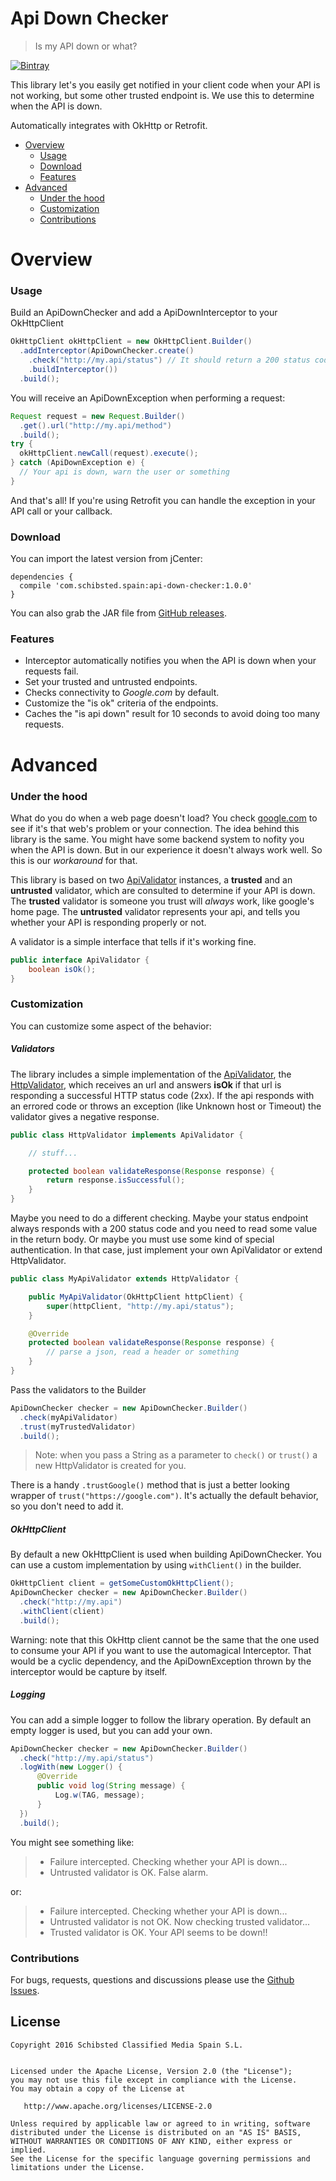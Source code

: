 # Api Down Checker
> Is my API down or what?

[![Bintray](https://img.shields.io/bintray/v/schibstedspain/maven/api-down-checker.svg?maxAge=2592000)](https://bintray.com/schibstedspain/maven/api-down-checker/)

This library let's you easily get notified in your client code when your API is not working, but some other trusted endpoint is. We use this to determine when the API is down.

Automatically integrates with OkHttp or Retrofit.

- [Overview](#overview)
  - [Usage](#usage)
  - [Download](#download)
  - [Features](#features)
- [Advanced](#advanced)
  - [Under the hood](#under-the-hood)
  - [Customization](#customization)
  - [Contributions](#contributions)

# Overview

### Usage
Build an ApiDownChecker and add a ApiDownInterceptor to your OkHttpClient
```java
OkHttpClient okHttpClient = new OkHttpClient.Builder()
  .addInterceptor(ApiDownChecker.create()
    .check("http://my.api/status") // It should return a 200 status code
    .buildInterceptor())
  .build();
```


You will receive an ApiDownException when performing a request:
```java
Request request = new Request.Builder()
  .get().url("http://my.api/method")
  .build();
try {
  okHttpClient.newCall(request).execute();
} catch (ApiDownException e) {
  // Your api is down, warn the user or something
}
```

And that's all! If you're using Retrofit you can handle the exception in your API call or your callback.


### Download
You can import the latest version from jCenter:
```
dependencies {
  compile 'com.schibsted.spain:api-down-checker:1.0.0'
}
```

You can also grab the JAR file from [GitHub releases](https://github.com/scm-spain/ApiDownChecker/releases).


### Features
- Interceptor automatically notifies you when the API is down when your requests fail.
- Set your trusted and untrusted endpoints.
- Checks connectivity to *Google.com* by default.
- Customize the "is ok" criteria of the endpoints.
- Caches the "is api down" result for 10 seconds to avoid doing too many requests.


# Advanced

### Under the hood

What do you do when a web page doesn't load? You check [google.com](www.google.com) to see if it's that web's problem or your connection.
The idea behind this library is the same. You might have some backend system to nofity you when the API is down. But in our experience it doesn't always work well. So this is our *workaround* for that.

This library is based on two [ApiValidator](https://github.com/scm-spain/ApiDownChecker/blob/master/apidownchecker/src/main/java/net/infojobs/apidownchecker/ApiValidator.java) instances, a **trusted** and an **untrusted** validator, which are consulted to determine if your API is down. The **trusted** validator is someone you trust will *always* work, like google's home page. The **untrusted** validator represents your api, and tells you whether your API is responding properly or not.

A validator is a simple interface that tells if it's working fine.
```java
public interface ApiValidator {
    boolean isOk();
}
```


### Customization

You can customize some aspect of the behavior:

##### Validators
The library includes a simple implementation of the [ApiValidator](https://github.com/scm-spain/ApiDownChecker/blob/master/apidownchecker/src/main/java/net/infojobs/apidownchecker/ApiValidator.java), the [HttpValidator](https://github.com/scm-spain/ApiDownChecker/blob/master/apidownchecker/src/main/java/net/infojobs/apidownchecker/HttpValidator.java), which receives an url and answers **isOk** if that url is responding a successful HTTP status code (2xx). If the api responds with an errored code or throws an exception (like Unknown host or Timeout) the validator gives a negative response.

```java
public class HttpValidator implements ApiValidator {

    // stuff...

    protected boolean validateResponse(Response response) {
        return response.isSuccessful();
    }
}
```

Maybe you need to do a different checking. Maybe your status endpoint always responds with a 200 status code and you need to read some value in the return body. Or maybe you must use some kind of special authentication. In that case, just implement your own ApiValidator or extend HttpValidator.

```java
public class MyApiValidator extends HttpValidator {

    public MyApiValidator(OkHttpClient httpClient) {
        super(httpClient, "http://my.api/status");
    }

    @Override
    protected boolean validateResponse(Response response) {
        // parse a json, read a header or something
    }
}
```

Pass the validators to the Builder
```java
ApiDownChecker checker = new ApiDownChecker.Builder()
  .check(myApiValidator)
  .trust(myTrustedValidator)
  .build();
```

> Note: when you pass a String as a parameter to `check()` or `trust()` a new HttpValidator is created for you.

There is a handy `.trustGoogle()` method that is just a better looking wrapper of `trust("https://google.com")`. It's actually the default behavior, so you don't need to add it.

##### OkHttpClient
By default a new OkHttpClient is used when building ApiDownChecker. You can use a custom implementation by using `withClient()` in the builder.

```java
OkHttpClient client = getSomeCustomOkHttpClient();
ApiDownChecker checker = new ApiDownChecker.Builder()
  .check("http://my.api")
  .withClient(client)
  .build();
```

Warning: note that this OkHttp client cannot be the same that the one used to consume your API if you want to use the automagical Interceptor. That would be a cyclic dependency, and the ApiDownException thrown by the interceptor would be capture by itself.

##### Logging
You can add a simple logger to follow the library operation. By default an empty logger is used, but you can add your own.

```java
ApiDownChecker checker = new ApiDownChecker.Builder()
  .check("http://my.api/status")
  .logWith(new Logger() {
      @Override
      public void log(String message) {
          Log.w(TAG, message);
      }
  })
  .build();
```

You might see something like:

> - Failure intercepted. Checking whether your API is down...
> - Untrusted validator is OK. False alarm.

or:

> - Failure intercepted. Checking whether your API is down...
> - Untrusted validator is not OK. Now checking trusted validator...
> - Trusted validator is OK. Your API seems to be down!!

### Contributions
For bugs, requests, questions and discussions please use the [Github Issues](https://github.com/scm-spain/ApiDownChecker/issues).


License
-------

    Copyright 2016 Schibsted Classified Media Spain S.L.


    Licensed under the Apache License, Version 2.0 (the "License");
    you may not use this file except in compliance with the License.
    You may obtain a copy of the License at

       http://www.apache.org/licenses/LICENSE-2.0

    Unless required by applicable law or agreed to in writing, software
    distributed under the License is distributed on an "AS IS" BASIS,
    WITHOUT WARRANTIES OR CONDITIONS OF ANY KIND, either express or implied.
    See the License for the specific language governing permissions and
    limitations under the License.
